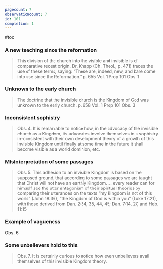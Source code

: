 ```yaml
---
pagecount: 7
observationcount: 7
id: 101
completion: 1
---
```

#toc
### A new teaching since the reformation
>This division of the church into the visible and invisible is of comparative recent origin. Dr. Knapp (Ch. Theol., p. 471) traces the use of these terms, saying: “These are, indeed, new, and bare come into use since the Reformation.”
>p. 655 Vol. 1 Prop 101 Obs. 1

### Unknown to the early church
>The doctrine that the invisible church is the Kingdom of God was unknown to the early church.
>p. 658 Vol. 1 Prop 101 Obs. 3
### Inconsistent sophistry
>Obs. 4. It is remarkable to notice how, in the advocacy of the invisible church as a Kingdom, its advocates involve themselves in a sophistry in-consistent with their own development theory of a growth of this invisible Kingdom until finally at some time in the future it shall become visible as a world dominion, etc.
### Misinterpretation of some passages
>Obs. 5. This adhesion to an invisible Kingdom is based on the supposed ground, that according to some passages we are taught that Christ will not have an earthly Kingdom.
>...
>every reader can for himself see the utter antagonism of their spiritual theories by comparing their utterances on the texts “my Kingdom is not of this world” (John 18:36), “the Kingdom of God is within you” (Luke 17:21), with those derived from Dan. 2:34, 35, 44, 45; Dan. 7:14, 27, and Heb. 11:15.

### Example of vagueness
Obs. 6
### Some unbelievers hold to this
>Obs. 7. It is certainly curious to notice how even unbelievers avail themselves of this invisible Kingdom theory.
